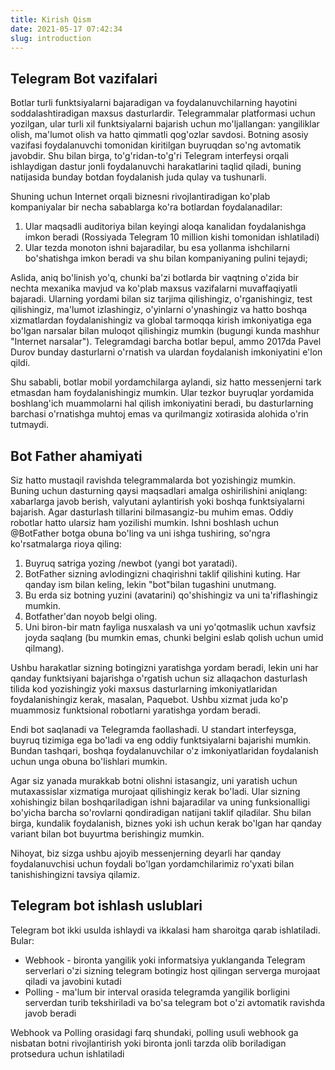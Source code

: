 ```yaml
---
title: Kirish Qism
date: 2021-05-17 07:42:34
slug: introduction
---
```


## Telegram Bot vazifalari

Botlar turli funktsiyalarni bajaradigan va foydalanuvchilarning hayotini soddalashtiradigan maxsus dasturlardir. Telegrammalar platformasi uchun yozilgan, ular turli xil funktsiyalarni bajarish uchun mo'ljallangan: yangiliklar olish, ma'lumot olish va hatto qimmatli qog'ozlar savdosi. Botning asosiy vazifasi foydalanuvchi tomonidan kiritilgan buyruqdan so'ng avtomatik javobdir. Shu bilan birga, to'g'ridan-to'g'ri Telegram interfeysi orqali ishlaydigan dastur jonli foydalanuvchi harakatlarini taqlid qiladi, buning natijasida bunday botdan foydalanish juda qulay va tushunarli.

Shuning uchun Internet orqali biznesni rivojlantiradigan ko'plab kompaniyalar bir necha sabablarga ko'ra botlardan foydalanadilar:

1. Ular maqsadli auditoriya bilan keyingi aloqa kanalidan foydalanishga imkon beradi (Rossiyada Telegram 10 million kishi tomonidan ishlatiladi)
2. Ular tezda monoton ishni bajaradilar, bu esa yollanma ishchilarni bo'shatishga imkon beradi va shu bilan kompaniyaning pulini tejaydi;

Aslida, aniq bo'linish yo'q, chunki ba'zi botlarda bir vaqtning o'zida bir nechta mexanika mavjud va ko'plab maxsus vazifalarni muvaffaqiyatli bajaradi. Ularning yordami bilan siz tarjima qilishingiz, o'rganishingiz, test qilishingiz, ma'lumot izlashingiz, o'yinlarni o'ynashingiz va hatto boshqa xizmatlardan foydalanishingiz va global tarmoqqa kirish imkoniyatiga ega bo'lgan narsalar bilan muloqot qilishingiz mumkin (bugungi kunda mashhur "Internet narsalar"). Telegramdagi barcha botlar bepul, ammo 2017da Pavel Durov bunday dasturlarni o'rnatish va ulardan foydalanish imkoniyatini e'lon qildi.

Shu sababli, botlar mobil yordamchilarga aylandi, siz hatto messenjerni tark etmasdan ham foydalanishingiz mumkin. Ular tezkor buyruqlar yordamida boshlang'ich muammolarni hal qilish imkoniyatini beradi, bu dasturlarning barchasi o'rnatishga muhtoj emas va qurilmangiz xotirasida alohida o'rin tutmaydi.

## Bot Father ahamiyati

Siz hatto mustaqil ravishda telegrammalarda bot yozishingiz mumkin. Buning uchun dasturning qaysi maqsadlari amalga oshirilishini aniqlang: xabarlarga javob berish, valyutani aylantirish yoki boshqa funktsiyalarni bajarish. Agar dasturlash tillarini bilmasangiz-bu muhim emas. Oddiy robotlar hatto ularsiz ham yozilishi mumkin. Ishni boshlash uchun @BotFather botga obuna bo'ling va uni ishga tushiring, so'ngra ko'rsatmalarga rioya qiling:

1. Buyruq satriga yozing /newbot (yangi bot yaratadi).
2. BotFather sizning avlodingizni chaqirishni taklif qilishini kuting. Har qanday ism bilan keling, lekin "bot"bilan tugashini unutmang.
3. Bu erda siz botning yuzini (avatarini) qo'shishingiz va uni ta'riflashingiz mumkin.
4. Botfather'dan noyob belgi oling.
5. Uni biron-bir matn fayliga nusxalash va uni yo'qotmaslik uchun xavfsiz joyda saqlang (bu mumkin emas, chunki belgini eslab qolish uchun umid qilmang).

Ushbu harakatlar sizning botingizni yaratishga yordam beradi, lekin uni har qanday funktsiyani bajarishga o'rgatish uchun siz allaqachon dasturlash tilida kod yozishingiz yoki maxsus dasturlarning imkoniyatlaridan foydalanishingiz kerak, masalan, Paquebot. Ushbu xizmat juda ko'p muammosiz funktsional robotlarni yaratishga yordam beradi.

Endi bot saqlanadi va Telegramda faollashadi. U standart interfeysga, buyruq tizimiga ega bo'ladi va eng oddiy funktsiyalarni bajarishi mumkin. Bundan tashqari, boshqa foydalanuvchilar o'z imkoniyatlaridan foydalanish uchun unga obuna bo'lishlari mumkin.

Agar siz yanada murakkab botni olishni istasangiz, uni yaratish uchun mutaxassislar xizmatiga murojaat qilishingiz kerak bo'ladi. Ular sizning xohishingiz bilan boshqariladigan ishni bajaradilar va uning funksionalligi bo'yicha barcha so'rovlarni qondiradigan natijani taklif qiladilar. Shu bilan birga, kundalik foydalanish, biznes yoki ish uchun kerak bo'lgan har qanday variant bilan bot buyurtma berishingiz mumkin.

Nihoyat, biz sizga ushbu ajoyib messenjerning deyarli har qanday foydalanuvchisi uchun foydali bo'lgan yordamchilarimiz ro'yxati bilan tanishishingizni tavsiya qilamiz.

## Telegram bot ishlash uslublari

Telegram bot ikki usulda ishlaydi va ikkalasi ham sharoitga qarab ishlatiladi. Bular:

* Webhook - bironta yangilik yoki informatsiya yuklanganda Telegram serverlari o'zi sizning telegram botingiz host qilingan serverga murojaat qiladi va javobini kutadi
* Polling - ma'lum bir interval orasida telegramda yangilik borligini serverdan turib tekshiriladi va bo'sa telegram bot o'zi avtomatik ravishda javob beradi
  
Webhook va Polling orasidagi farq shundaki, polling usuli webhook ga nisbatan botni rivojlantirish yoki bironta jonli tarzda olib boriladigan protsedura uchun ishlatiladi
